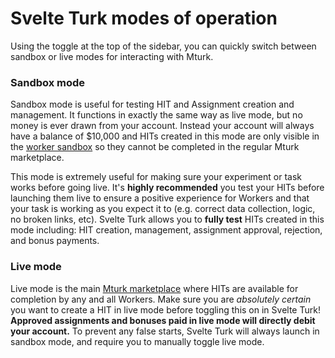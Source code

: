 # Svelte Turk modes of operation

Using the toggle at the top of the sidebar, you can quickly switch between sandbox or live modes for interacting with Mturk.

### Sandbox mode

Sandbox mode is useful for testing HIT and Assignment creation and management. It functions in exactly the same way as live mode, but no money is ever drawn from your account. Instead your account will always have a balance of $10,000 and HITs created in this mode are only visible in the [worker sandbox](https://workersandbox.mturk.com/) so they cannot be completed in the regular Mturk marketplace. 

This mode is extremely useful for making sure your experiment or task works before going live. It's **highly recommended** you test your HITs before launching them live to ensure a positive experience for Workers and that your task is working as you expect it to (e.g. correct data collection, logic, no broken links, etc). Svelte Turk allows you to **fully test** HITs created in this mode including: HIT creation, management, assignment approval, rejection, and bonus payments. 

### Live mode

Live mode is the main [Mturk marketplace](https://worker.mturk.com/) where HITs are available for completion by any and all Workers. Make sure you are *absolutely certain* you want to create a HIT in live mode before toggling this on in Svelte Turk! **Approved assignments and bonuses paid in live mode will directly debit your account.** To prevent any false starts, Svelte Turk will always launch in sandbox mode, and require you to manually toggle live mode.